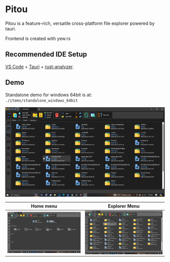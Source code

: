 
# Pitou
Pitou is a feature-rich, versatile cross-platform file explorer powered by tauri.

Frontend is created with yew.rs

## Recommended IDE Setup

[VS Code](https://code.visualstudio.com/) + [Tauri](https://marketplace.visualstudio.com/items?itemName=tauri-apps.tauri-vscode) + [rust-analyzer](https://marketplace.visualstudio.com/items?itemName=rust-lang.rust-analyzer).


## Demo

Standalone demo for windows 64bit is at: `./items/standalone_windows_64bit`

!["Polish Color Theme"](items/shot3.png)

| Home menu | Explorer Menu |
|---|---|
| !["Home menu"](items/shot1.png) | !["Explorer Menu"](items/shot2.png) |